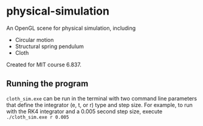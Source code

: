 
# physical-simulation

An OpenGL scene for physical simulation, including 
- Circular motion
- Structural spring pendulum
- Cloth

Created for MIT course 6.837.

## Running the program

`cloth_sim.exe` can be run in the terminal with two command line parameters that define the integrator (e, t, or r) type and step size. For example, to run with the RK4 integrator and a 0.005 second step size, execute `./cloth_sim.exe r 0.005`
